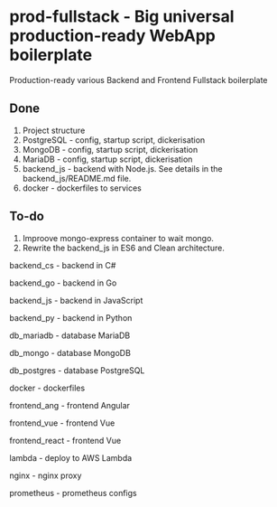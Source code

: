 # 
# prod-fullstack - Big universal production-ready WebApp boilerplate

Production-ready various Backend and Frontend Fullstack boilerplate

## Done

1. Project structure
2. PostgreSQL - config, startup script, dickerisation
3. MongoDB - config, startup script, dickerisation
4. MariaDB - config, startup script, dickerisation
5. backend_js - backend with Node.js. See details in the backend_js/README.md file.
6. docker - dockerfiles to services

## To-do

1. Improove mongo-express container to wait mongo.
2. Rewrite the backend_js in ES6 and Clean architecture.


backend_cs - backend in C#

backend_go - backend in Go

backend_js - backend in JavaScript

backend_py - backend in Python

db_mariadb - database MariaDB

db_mongo - database MongoDB

db_postgres - database PostgreSQL

docker - dockerfiles

frontend_ang - frontend Angular

frontend_vue - frontend Vue

frontend_react - frontend Vue

lambda - deploy to AWS Lambda

nginx - nginx proxy

prometheus - prometheus configs
